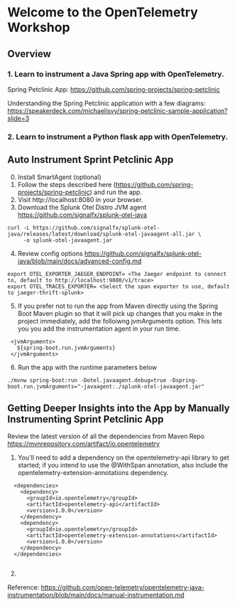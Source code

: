 # Welcome to the OpenTelemetry Workshop 

## Overview
### 1. Learn to instrument a Java Spring app with OpenTelemetry. 
Spring Petclinic App: https://github.com/spring-projects/spring-petclinic

Understanding the Spring Petclinic application with a few diagrams: 
https://speakerdeck.com/michaelisvy/spring-petclinic-sample-application?slide=3


### 2. Learn to instrument a Python flask app with OpenTelemetry. 




## Auto Instrument Sprint Petclinic App 

0. Install SmartAgent (optional) 
1. Follow the steps described here (https://github.com/spring-projects/spring-petclinic) and run the app. 
2. Visit http://localhost:8080 in your browser.
3. Download the Splunk Otel Distro JVM agent https://github.com/signalfx/splunk-otel-java
```
curl -L https://github.com/signalfx/splunk-otel-java/releases/latest/download/splunk-otel-javaagent-all.jar \
     -o splunk-otel-javaagent.jar
```
4. Review config options https://github.com/signalfx/splunk-otel-java/blob/main/docs/advanced-config.md

```
export OTEL_EXPORTER_JAEGER_ENDPOINT= <The Jaeger endpoint to connect to, default to http://localhost:9080/v1/trace> 
export OTEL_TRACES_EXPORTER= <Select the span exporter to use, default to jaeger-thrift-splunk>

```

5. If you prefer not to run the app from Maven directly using the Spring Boot Maven plugin so that it will pick up changes that you make in the project immediately, add the folloiwng jvmArguments option. This lets you you add the instrumentation agent in your run time. 

```
 <jvmArguments>
   ${spring-boot.run.jvmArguments}
 </jvmArguments>
```

6. Run the app with the runtime parameters below

```
./mvnw spring-boot:run -Dotel.javaagent.debug=true -Dspring-boot.run.jvmArguments="-javaagent:./splunk-otel-javaagent.jar" 
```

## Getting Deeper Insights into the App by Manually Instrumenting Sprint Petclinic App 
Review the latest version of all the dependencies from Maven Repo 
https://mvnrepository.com/artifact/io.opentelemetry


1. You'll need to add a dependency on the opentelemetry-api library to get started; if you intend to use the @WithSpan annotation, also include the opentelemetry-extension-annotations dependency.

```
  <dependencies>
    <dependency>
      <groupId>io.opentelemetry</groupId>
      <artifactId>opentelemetry-api</artifactId>
      <version>1.0.0</version>
    </dependency>
    <dependency>
      <groupId>io.opentelemetry</groupId>
      <artifactId>opentelemetry-extension-annotations</artifactId>
      <version>1.0.0</version>
    </dependency>
  </dependencies>


```


2. 


Reference: https://github.com/open-telemetry/opentelemetry-java-instrumentation/blob/main/docs/manual-instrumentation.md





